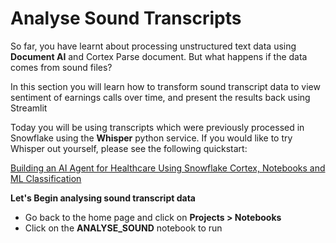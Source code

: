 # <h1black>Analyse </h1black><h1blue>Sound Transcripts</h1blue>

So far, you have learnt about processing unstructured text data using **Document AI** and Cortex Parse document.  But what happens if the data comes from sound files?

In this section you will learn how to transform sound transcript data to view sentiment of earnings calls over time, and present the results back using Streamlit

Today you will be using transcripts which were previously processed in Snowflake using the **Whisper** python service.  If you would like to try Whisper out yourself, please see the following quickstart:

[Building an AI Agent for Healthcare Using Snowflake Cortex, Notebooks and ML Classification](https://quickstarts.snowflake.com/guide/ai_agent_health_payers_cc/index.html)

**Let's Begin analysing sound transcript data**
- Go back to the home page and click on **Projects > Notebooks**
- Click on the **ANALYSE_SOUND** notebook to run

